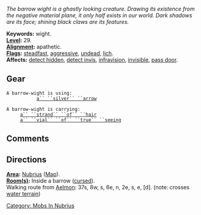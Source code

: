 *The barrow wight is a ghastly looking creature. Drawing its existence
from the negative material plane, it only half exists in our world. Dark
shadows are its face; shining black claws are its features.*

**Keywords:** wight.  
**[Level](Level "wikilink"):** 29.  
**[Alignment](Alignment "wikilink"):** apathetic.  
**[Flags](:Category:_Mob_Types "wikilink"):**
[steadfast](Sentinel_Mobs "wikilink"),
[aggressive](Aggressive_Mobs "wikilink"),
[undead](Undead_Mobs "wikilink"),
[lich](Spellcasting_Mobs "wikilink").  
**Affects:** [detect hidden](Detect_Hidden "wikilink"), [detect
invis](Detect_Invis "wikilink"), [infravision](Infravision "wikilink"),
[invisible](Invis "wikilink"), [pass door](Pass_Door "wikilink").  

## Gear

`A barrow-wight is using:`  
<wielded>`           `[`a`` ``silver`` ``arrow`](Silver_Arrow "wikilink")

`A barrow-wight is carrying:`  
`     `[`a`` ``strand`` ``of`` ``hair`](Strand_Of_Hair "wikilink")  
`     `[`a`` ``vial`` ``of`` ``true`` ``seeing`](Vial_Of_True_Seeing "wikilink")

## Comments

## Directions

**[Area](:Category:_Areas "wikilink"):**
[Nubrius](:Category:_Nubrius "wikilink")
([Map](Nubrius_Map "wikilink")).  
**[Room(s)](:Category:_Rooms "wikilink"):** Inside a barrow
([cursed](Cursed_Rooms "wikilink")).  
Walking route from [Aelmon](Aelmon "wikilink"): 37s, 8w, s, 6e, n, 2e,
s, e, \[d\]. (note: crosses [water terrain](Water_Terrain "wikilink"))  

[Category: Mobs In Nubrius](Category:_Mobs_In_Nubrius "wikilink")
